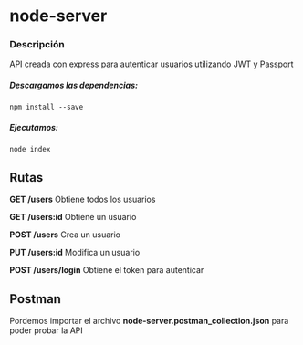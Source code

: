 # node-server

### Descripción
API creada con express para autenticar usuarios utilizando JWT y Passport

##### Descargamos las dependencias:
```
npm install --save
```
##### Ejecutamos:
```
node index
```



## Rutas

**GET /users**
Obtiene todos los usuarios

**GET /users:id**
Obtiene un usuario

**POST /users**
Crea un usuario

**PUT /users:id**
Modifica un usuario

**POST /users/login**
Obtiene el token para autenticar

## Postman
Pordemos importar el archivo **node-server.postman_collection.json** para poder probar la API
